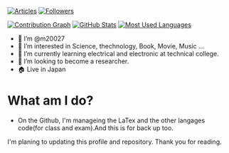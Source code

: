 [![Articles](https://badgen.org/img/qiita/m20027/articles?style=plastic)](https://qiita.com/m20027)
[![Followers](https://badgen.org/img/qiita/m20027/followers?style=plastic)](https://qiita.com/m20027)

[![Contribution Graph](https://activity-graph.herokuapp.com/graph?username=koki-develop&theme=react)](https://github.com/koki-develop?tab=repositories)
[![GitHub Stats](https://github-readme-stats.vercel.app/api?username=koki-develop&theme=react)](https://github.com/koki-develop?tab=repositories)
[![Most Used Languages](https://github-readme-stats.vercel.app/api/top-langs/?username=koki-develop&theme=react)]([https://github.com/koki-develop?tab=repositories](https://github.com/m20027?tab=repositories))

- 👋 I’m @m20027
- 👀 I’m interested in Science, thechnology, Book, Movie, Music ...
- 🌱 I’m currently learning electrical and electronic at technical college.
- 💞️ I’m looking to become a researcher.
- 🏠 Live in Japan

# What am I do?
- On the Github, I'm manageing the LaTex and the other langages code(for class and exam).And this is for back up too.

I'm planing to updating this profile and repository.
Thank you for reading.
<!---
m20027/m20027 is a ✨ special ✨ repository because its `README.md` (this file) appears on your GitHub profile.
You can click the Preview link to take a look at your changes.
--->
